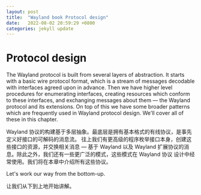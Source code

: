 ```yaml
---
layout: post
title:  "Wayland book Protocol design"
date:   2022-08-02 20:59:29 +0800
categories: jekyll update
---
```

# Protocol design

The Wayland protocol is built from several layers of abstraction. It starts with
a basic wire protocol format, which is a stream of messages decodable with
interfaces agreed upon in advance. Then we have higher level procedures for
enumerating interfaces, creating resources which conform to these interfaces,
and exchanging messages about them &mdash; the Wayland protocol and its 
extensions. On top of this we have some broader patterns which are frequently
used in Wayland protocol design. We'll cover all of these in this chapter.

Wayland 协议的构建基于多层抽象。最底层是拥有基本格式的有线协议，是事先定义好接口的可解码的消息流。
往上我们有更高级的程序枚举接口本身，创建这些接口的资源，并交换相关消息 &mdash; 基于 Wayland
以及 Wayland 扩展协议的消息。除此之外，我们还有一些更广泛的模式，这些模式在 Wayland 协议
设计中经常使用。我们将在本章中介绍所有这些协议。

Let's work our way from the bottom-up.

让我们从下到上地开始讲解。


